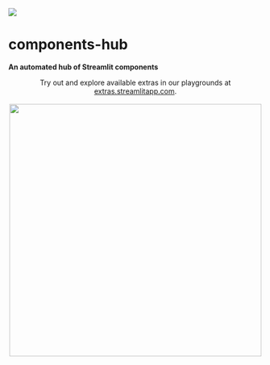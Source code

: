 <a href="https://components.streamlit.app/" title="Components Hub"><img src="https://static.streamlit.io/badges/streamlit_badge_black_white.svg"></a><br>

# components-hub

<strong>An automated hub of Streamlit components</strong>


<p align="center">
     Try out and explore available extras in our playgrounds at <a href="https://extras.streamlitapp.com">extras.streamlitapp.com</a>.<br><br>
     <img src="https://raw.githubusercontent.com/tylerjrichards/components-hub/main/.github/images/hub-example.gif
" width="500px"></img>
</p>
